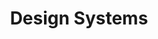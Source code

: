 ---
# 'identification' is the 9 digit ID for your repo in the GitHub API.
identification: '385751884'
title: Design Systems
description: 'The Design System initiative seeks  to empower volunteers with the tools, documentation and templates for creating and maintaining a design system for their HfLA projects.  As Hack for LA continues to scale it has become more essential to create consistent documentation and standards for design deliverables. 
<br /><br />
A Design System is a single source of truth for a website’s designers and developers– a collection of reusable components, styles, and code guided by clear standards and documentation. Design systems are now an industry standard used by the website teams of most major companies.'
# card image should be 600px wide x 400px high
image: /assets/images/projects/design-systems.jpg
alt: 'Hack for LA logo and the title of the project, Design Systems'
# hero image should be 1500px wide x 700px high
image-hero: /assets/images/projects/design-systems-hero.jpg
alt-hero: 'Design Systems hero background'
leadership:
links: 
  - name: Github
    url: 'https://github.com/hackforla/design-systems/projects/1'
  - name: Slack
    url: 'https://hackforla.slack.com/archives/CH2U1CB9Q'
  - name: Wiki
    url: 'https://github.com/hackforla/design-systems/wiki'
  - name: Overview
    url: https://github.com/hackforla/product-management/blob/master/project-one-sheets/Design-Systems-One-Sheet.pdf
  # unused links can be commented out
  # - name: Showcase deck
  #   url: ''
  #   alt: ''
looking:
technologies: 
location: 
  - Remote
  # must choose one of the above (closest)
partner:
tools: 
program area: Civic Tech Infrastructure
status: Active 
# If the card should not be included on the site, change visible to "false"
visible: true
# If the project should not have a project homepage for any given reason, add the following line (uncommented):
# project-homepage: false
# For completed projects. Uncomment and add contact info if provided
# completed-contact:
---